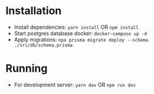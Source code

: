 # Installation
- Install dependencies: `yarn install` OR `npm install`
- Start postgres database docker: `docker-compose up -d`
- Apply migrations: `npx prisma migrate deploy --schema ./src/db/schema.prisma`

# Running
- For development server: `yarn dev` OR `npm run dev`